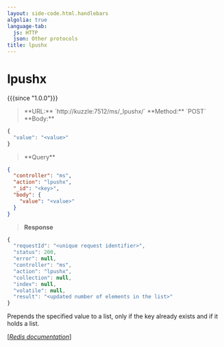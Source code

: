 ```yaml
---
layout: side-code.html.handlebars
algolia: true
language-tab:
  js: HTTP
  json: Other protocols
title: lpushx
---
```


# lpushx

{{{since "1.0.0"}}}



<blockquote class="js">
<p>
**URL:** `http://kuzzle:7512/ms/_lpushx/<key>`  
**Method:** `POST`  
**Body:**
</p>
</blockquote>


```js
{
  "value": "<value>"
}
```



<blockquote class="json">
<p>
**Query**
</p>
</blockquote>


```json
{
  "controller": "ms",
  "action": "lpushx",
  "_id": "<key>",
  "body": {
    "value": "<value>"
  }
}
```

>**Response**

```javascript
{
  "requestId": "<unique request identifier>",
  "status": 200,
  "error": null,
  "controller": "ms",
  "action": "lpushx",
  "collection": null,
  "index": null,
  "volatile": null,
  "result": "<updated number of elements in the list>"
}
```

Prepends the specified value to a list, only if the key already exists and if it holds a list.

[[_Redis documentation_]](https://redis.io/commands/lpushx)
